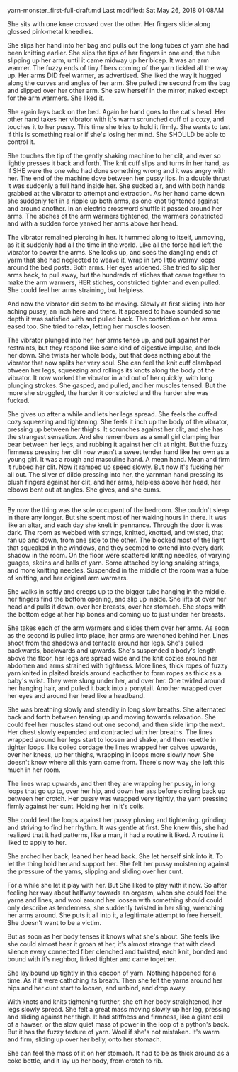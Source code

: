 yarn-monster_first-full-draft.md
Last modified: Sat May 26, 2018  01:08AM


She sits with one knee crossed over the other. Her fingers slide along
glossed pink-metal kneedles.




She slips her hand into her bag and pulls out the long tubes of yarn
she had been knitting earlier. She slips the tips of her fingers in
one end, the tube slipping up her arm, until it came midway up her
bicep. It was an arm warmer. The fuzzy ends of tiny fibers coming of
the yarn tickled all the way up. Her arms DID feel warmer, as
advertised. She liked the way it hugged along the curves and angles of
her arm. She pulled the second from the bag and slipped over her other
arm. She saw herself in the mirror, naked except for the arm warmers.
She liked it.

She again lays back on the bed. Again he hand goes to the cat's head.
Her other hand takes her vibrator with it's warm scrunched cuff of
a cozy, and touches it to her pussy. This time she tries to hold it
firmly. She wants to test if this is something real or if she's losing
her mind. She SHOULD be able to control it.

She touches the tip of the gently shaking machine to her clit, and
ever so lightly presses it back and forth. The knit cuff slips and
turns in her hand, as if SHE were the one who had done something
wrong and it was angry with her. The end of the machine dove between
her pussy lips. In a double thrust it was suddenly a full hand inside
her. She sucked air, and with both hands grabbed at the vibrator to
attempt and extraction. As her hand came down she suddenly felt in
a ripple up both arms, as one knot tightened against and around
another. In an electric crossword shuffle it passed around her arms.
The stiches of the arm warmers tightened, the warmers constricted and
with a sudden force yanked her arms above her head.

The vibrator remained piercing in her. It hummed along to itself,
unmoving, as it it suddenly had all the time in the world. Like all
the force had left the vibrator to power the arms. She looks up, and
sees the dangling ends of yarm that she had neglected to weave it,
wrap in two little wormy loops around the bed posts. Both arms. Her
eyes widened. She tried to slip her arms back, to pull away, but the
hundreds of stiches that came together to make the arm warmers, HER
stiches, constricted tighter and even pulled. She could feel her arms
straining, but helpless.

And now the vibrator did seem to be moving. Slowly at first sliding
into her aching pussy, an inch here and there. It appeared to have
sounded some depth it was satisfied with and pulled back. The
contriction on her arms eased too. She tried to relax, letting her
muscles loosen.

The vibrator plunged into her, her arms tense up, and pull against her
restraints, but they respond like some kind of digestive impulse, and
lock her down. She twists her whole body, but that does nothing about
the vibrator that now splits her very soul. She can feel the knit cuff
clambped btween her legs, squeezing and rollings its knots along the
body of the vibrator. It now worked the vibrator in and out of her
quickly, with long plunging strokes. She gasped, and pulled, and her
muscles tensed. But the more she struggled, the harder it constricted
and the harder she was fucked. 

She gives up after a while and lets her legs spread. She feels the
cuffed cozy squeezing and tightening. She feels it inch up the body of
the vibrator, pressing up between her thighs. It scrunches against her
clit, and she has the strangest sensation. And she remembers as
a small girl clamping her bear between her legs, and rubbing it
against her clit at night. But the fuzzy firmness pressing her clit
now wasn't a sweet tender hand like her own as a young girl. It was
a rough and masculine hand. A mean hand. Mean and firm it rubbed her
clit. Now it ramped up speed slowly. But now it's fucking her all out.
The sliver of dildo pressing into her, the yarnman hand pressing its
plush fingers against her clit, and her arms, helpless above her head,
her elbows bent out at angles. She gives, and she cums.

----


By now the thing was the sole occupant of the bedroom. She couldn't
sleep in there any longer. But she spent most of her waking hours in
there. It was like an altar, and each day she knelt in pennance.
Through the door it was dark. The room as webbed with strings,
knitted, knotted, and twisted, that ran up and down, from one side to
the other. The blocked most of the light that squeaked in the windows,
and they seemed to extend into every dark shadow in the room. On the
floor were scattered knitting needles, of varying guages, skeins and
balls of yarn. Some attached by long snaking strings, and more
knitting needles. Suspended in the middle of the room was a tube of
knitting, and her original arm warmers.

She walks in softly and creeps up to the bigger tube hanging in the
middle. her fingers find the bottom opening, and slip up inside. She
lifts ot over her head and pulls it down, over her breasts, over her
stomach. She stops with the bottom edge at her hip bones and coming up
to just under her breasts. 

She takes each of the arm warmers and slides them over her arms. As
soon as the second is pulled into place, her arms are wrenched behind
her. Lines shoot from the shadows and tentacle around her legs. She's
pulled backwards, backwards and upwards. She's suspended a body's
length above the floor, her legs are spread wide and the knit cozies
around her abdomen and arms strained with tightness. More lines, thick
ropes of fuzzy yarn knited in plaited braids around eachother to form
ropes as thick as a baby's wrist. They were slung under her, and over
her. One twirled around her hanging hair, and pulled it back into
a ponytail. Another wrapped over her eyes and around her head like
a headband.

She was breathing slowly and steadily in long slow breaths. She
alternated back and forth between tensing up and moving towards
relaxation. She could feel her muscles stand out one second, and then
slide limp the next. Her chest slowly expanded and contracted with her
breaths. The lines wrapped around her legs start to loosen and shake,
and then resettle in tighter loops. like coiled cordage the lines
wrapped her calves upwards, over her knees, up her thighs, wrapping in
loops more slowly now. She doesn't know where all this yarn came from.
There's now way she left this much in her room.

The lines wrap upwards, and then they are wrapping her pussy, in long
loops that go up to, over her hip, and down her ass before circling
back up between her crotch. Her pussy was wrapped very tightly, the
yarn pressing firmly against her cunt. Holding her in it's coils.

She could feel the loops against her pussy plusing and tightening.
grinding and striving to find her rhythm. It was gentle at first. She
knew this, she had realized that it had patterns, like a man, it had
a routine it liked. A routine it liked to apply to her. 

She arched her back, leaned her head back. She let herself sink into it.
To let the thing hold her and support her. She felt her pussy moistening
against the pressure of the yarns, slipping and sliding over her cunt.

For a while she let it play with her. But She liked to play with it
now. So after feeling her way about halfway towards an orgasm, when
she could feel the yarns and lines, and wool around her loosen with
something should could only describe as tenderness, she suddenly
twisted in her sling, wrenching her arms around. She puts it all into
it, a legitimate attempt to free herself. She doesn't want to be
a victim.

But as soon as her body tenses it knows what she's about. She feels
like she could almost hear it groan at her, it's almost strange that
with dead silence every connected fiber clenched and twisted, each
knit, bonded and bound with it's neghbor, linked tighter and came
together. 

She lay bound up tightly in this cacoon of yarn. Nothing happened for
a time. As if it were cathching its breath. Then she felt the yarns
around her hips and her cunt start to loosen, and unbind, and drop
away.

With knots and knits tightening further, she eft her body
straightened, her legs slowly spread. She felt a great mass moving
slowly up her leg, pressing and sliding against her thigh. It had
stiffness and firmness, like a giant coil of a hawser, or the slow
quiet mass of power in the loop of a python's back. But it has the
fuzzy texture of yarn. Wool if she's not mistaken. It's warm and firm,
sliding up over her belly, onto her stomach.

She can feel the mass of it on her stomach. It had to be as thick
around as a coke bottle, and it lay up her body, from crotch to rib. 



